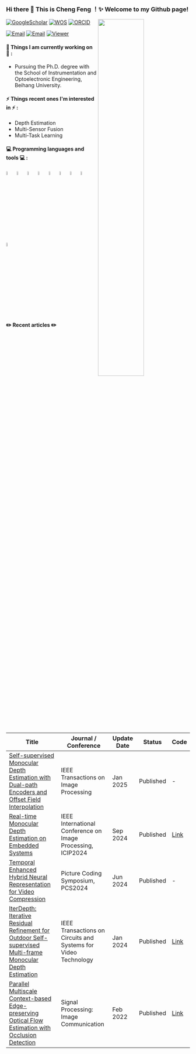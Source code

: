### Hi there 👋 This is Cheng Feng ！✨ Welcome to my Github page! 
 <img width="50%" align="right" src="https://github-readme-stats.vercel.app/api?username=Ecalpal&show_icons=true&hide_border=true" />

[![GoogleScholar](https://img.shields.io/badge/-GoogleScholar-blue?style=flat&logo=GoogleScholar&logoColor=white)](https://scholar.google.com/citations?hl=en&user=7DWAC44AAAAJ)
[![WOS](https://img.shields.io/badge/-WOS-blueviolet?style=flat&logo=GoogleScholar&logoColor=white)](https://www.webofscience.com/wos/author/record/38693185)
[![ORCID](https://img.shields.io/badge/-ORCID-brightgreen?style=flat&logo=ORCID&logoColor=white)](https://orcid.org/0000-0001-5941-1240)

[![Email](https://img.shields.io/badge/Email-BUAA-blue?style=flat&logo=Gmail&logoColor=white)](mailto:fengcheng@buaa.edu.cn)
[![Email](https://img.shields.io/badge/Email-163-red?style=flat&logo=Gmail&logoColor=white)](mailto:fengcheng00016@163.com)
[![Viewer](https://komarev.com/ghpvc/?username=Ecalpal&label=Profile%20views&color=0e75b6&style=flat)]()



 
<!-- <img align="right" alt="img" src="https://github.com/zhanglina94/zhanglina94/blob/main/img/pic.jpg" width="50%" height="auto" /> -->
 
 
#### 🌱 Things I am currently working on 🌱 : 
- Pursuing the Ph.D. degree with the School of Instrumentation and Optoelectronic Engineering, Beihang University.
 
 
#### ⚡ Things recent ones I'm interested in ⚡ : 
- Depth Estimation
- Multi-Sensor Fusion
- Multi-Task Learning

#### :computer: Programming languages and tools :computer: : 
<p>
<code><img width="5%" src="https://cdn.sanity.io/images/s18ewfw4/staging/fc80839e7ab722d60ec24fcf82bb67fea5864cd2-40x40.svg"></code>
<code><img width="5%" src="https://cdn.sanity.io/images/s18ewfw4/staging/bfae48b908bddb0e47bf43026645124ef4970fb6-40x40.svg"></code>
<code><img width="5%" src="https://cdn.sanity.io/images/s18ewfw4/staging/242f87166d9423e0b88c909cdb028ffe002d3bb2-40x40.svg"></code>
<code><img width="5%" src="https://cdn.sanity.io/images/s18ewfw4/staging/ffe48c6e3e31ef4ceb7fe1a4fe64f53ce27ab851-40x40.svg"></code>
<code><img width="5%" src="https://cdn.sanity.io/images/s18ewfw4/staging/e936f3191aa5f0c020ff952ed2285204604ff5ae-40x40.svg"></code>
<code><img width="5%" src="https://cdn.sanity.io/images/s18ewfw4/staging/b8474bddb4f5858f3073afd6da8132ca065fad83-40x40.svg"></code>
<code><img width="5%" src="https://cdn.sanity.io/images/s18ewfw4/staging/0fc7a75d0a29927e96814bad5c59d88f009cbd94-40x40.svg"></code>
<code><img width="5%" src="https://cdn.sanity.io/images/s18ewfw4/staging/a90b81ffe9a142af1b1c6c659749cf96ef35761a-40x40.svg"></code>
<code><img width="5%" src="https://cdn.sanity.io/images/s18ewfw4/staging/17366fca422ca995b48a0b49475adecbab5e282b-40x40.svg"></code> 
</p>

#### ✏️ Recent articles ✏️

| Title | Journal / Conference | Update Date | Status | Code |
| ----- | -------------------- | ----------- | ------ | ---- |
| [Self-supervised Monocular Depth Estimation with Dual-path Encoders and Offset Field Interpolation](https://ieeexplore.ieee.org/document/10857948) | IEEE Transactions on Image Processing | Jan 2025 | Published | - |
| [Real-time Monocular Depth Estimation on Embedded Systems](https://ieeexplore.ieee.org/document/10648152) | IEEE International Conference on Image Processing, ICIP2024 | Sep 2024 | Published | [Link](https://github.com/Ecalpal/RT-MonoDepth) |
| [Temporal Enhanced Hybrid Neural Representation for Video Compression](https://ieeexplore.ieee.org/document/10566352) | Picture Coding Symposium, PCS2024 | Jun 2024 | Published | - |
| [IterDepth: Iterative Residual Refinement for Outdoor Self-supervised Multi-frame Monocular Depth Estimation](https://ieeexplore.ieee.org/document/10147244) | IEEE Transactions on Circuits and Systems for Video Technology | Jan 2024 | Published | [Link](https://github.com/Ecalpal/IterDepth) |
| [Parallel Multiscale Context-based Edge-preserving Optical Flow Estimation with Occlusion Detection](https://www.sciencedirect.com/science/article/abs/pii/S0923596521002770) | Signal Processing: Image Communication | Feb 2022 | Published | [Link](https://github.com/PCwenyue/PMC-PWC)|



<!-- - If you want to know more, please refer to the my [website](https://ecalpal.github.io). 🚀 *coming soon* -->
